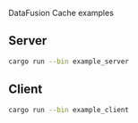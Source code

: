 DataFusion Cache examples

## Server

```bash
cargo run --bin example_server
```

## Client

```bash
cargo run --bin example_client
```
